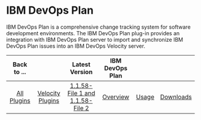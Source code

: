 
# IBM DevOps Plan

IBM DevOps Plan is a comprehensive change tracking system for software development environments. The IBM DevOps Plan plug-in provides an integration with IBM DevOps Plan server to import and synchronize IBM DevOps Plan issues into an IBM DevOps Velocity server.

|Back to ...||Latest Version|IBM DevOps Plan |||
| :---: | :---: | :---: | :---: | :---: | :---: |
|[All Plugins](../../index.md)|[Velocity Plugins](../README.md)|[1.1.58-File 1 ](https://raw.githubusercontent.com/UrbanCode/IBM-UCV-PLUGINS/main/files/ucv-ext-compass/ucv-ext-compass%3A1.1.58.tar.7z.001)[and 1.1.58-File 2](https://raw.githubusercontent.com/UrbanCode/IBM-UCV-PLUGINS/main/files/ucv-ext-compass/ucv-ext-compass%3A1.1.58.tar.7z.002)|[Overview](overview.md)|[Usage](usage.md)|[Downloads](downloads.md)|
